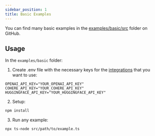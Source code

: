 ```yaml
---
sidebar_position: 1
title: Basic Examples
---
```


You can find many basic examples in the [examples/basic/src](https://github.com/lgrammel/ai-utils.js/tree/main/examples/basic/src) folder on GitHub.

## Usage

In the `examples/basic` folder:

1. Create .env file with the necessary keys for the [integrations](/integration/model-provider) that you want to use:

```
OPENAI_API_KEY="YOUR_OPENAI_API_KEY"
COHERE_API_KEY="YOUR_COHERE_API_KEY"
HUGGINGFACE_API_KEY="YOUR_HUGGINGFACE_API_KEY"
```

2. Setup:

```sh
npm install
```

3. Run any example:

```sh
npx ts-node src/path/to/example.ts
```
